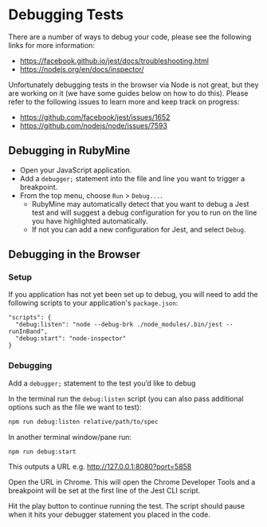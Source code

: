 # Debugging Tests

There are a number of ways to debug your code, please see the following links for more information:

* https://facebook.github.io/jest/docs/troubleshooting.html
* https://nodejs.org/en/docs/inspector/

Unfortunately debugging tests in the browser via Node is not great, but they are working on it (we have some guides below on how to do this). Please refer to the following issues to learn more and keep track on progress:

* https://github.com/facebook/jest/issues/1652
* https://github.com/nodejs/node/issues/7593

## Debugging in RubyMine

* Open your JavaScript application.
* Add a `debugger;` statement into the file and line you want to trigger a breakpoint.
* From the top menu, choose `Run` > `Debug...`.
  * RubyMine may automatically detect that you want to debug a Jest test and will suggest a debug configuration for you to run on the line you have highlighted automatically.
  * If not you can add a new configuration for Jest, and select `Debug`.

## Debugging in the Browser

### Setup

If you application has not yet been set up to debug, you will need to add the following scripts to your application's `package.json`:

```
"scripts": {
  "debug:listen": "node --debug-brk ./node_modules/.bin/jest --runInBand",
  "debug:start": "node-inspector"
}
```

### Debugging

Add a `debugger;` statement to the test you’d like to debug

In the terminal run the `debug:listen` script (you can also pass additional options such as the file we want to test):

```bash
npm run debug:listen relative/path/to/spec
```

In another terminal window/pane run:

```
npm run debug:start
```

This outputs a URL e.g. http://127.0.0.1:8080?port=5858

Open the URL in Chrome. This will open the Chrome Developer Tools and a breakpoint will be set at the first line of the Jest CLI script.

Hit the play button to continue running the test. The script should pause when it hits your debugger statement you placed in the code.
